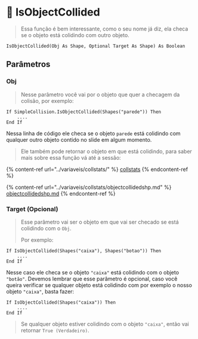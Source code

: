 # 🧱 IsObjectCollided

> Essa função é bem interessante, como o seu nome já diz, ela checa se o objeto está colidindo com outro objeto.

```vba
IsObjectCollided(Obj As Shape, Optional Target As Shape) As Boolean
```

## Parâmetros

### Obj

> Nesse parâmetro você vai por o objeto que quer a checagem da colisão, por exemplo:

```vba
If SimpleCollision.IsObjectCollided(Shapes("parede")) Then
    ....
End If
```

Nessa linha de código ele checa se o objeto `parede` está colidindo com qualquer outro objeto contido no slide em algum momento.

> Ele também pode retornar o objeto em que está colidindo, para saber mais sobre essa função vá até a sessão:

{% content-ref url="../variaveis/collstats/" %}
[collstats](../variaveis/collstats/)
{% endcontent-ref %}

{% content-ref url="../variaveis/collstats/objectcollidedshp.md" %}
[objectcollidedshp.md](../variaveis/collstats/objectcollidedshp.md)
{% endcontent-ref %}

### Target (Opcional)

> Esse parâmetro vai ser o objeto em que vai ser checado se está colidindo com o `Obj`.
>
> Por exemplo:

```vba
If IsObjectCollided(Shapes("caixa"), Shapes("botao")) Then
    ....
End If
```

Nesse caso ele checa se o objeto `"caixa"` está colidindo com o objeto `"botão"`. Devemos lembrar que esse parâmetro é opcional, caso você queira verificar se qualquer objeto está colidindo com por exemplo o nosso objeto `"caixa"`, basta fazer:

```vba
If IsObjectCollided(Shapes("caixa")) Then
    ....
End If
```

> Se qualquer objeto estiver colidindo com o objeto `"caixa"`, então vai retornar `True (Verdadeiro)`.
